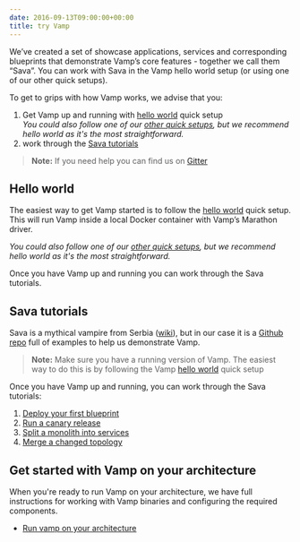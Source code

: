 ```yaml
---
date: 2016-09-13T09:00:00+00:00
title: try Vamp
---
```


We’ve created a set of showcase applications, services and corresponding blueprints that demonstrate Vamp’s core features - together we call them “Sava”. You can work with Sava in the Vamp hello world setup (or using one of our other quick setups). 

To get to grips with how Vamp works, we advise that you: 

1. Get Vamp up and running with [hello world](/try-vamp/hello-world/) quick setup  
_You could also follow one of our [other quick setups](/resources/run-vamp/quick-setup/), but we recommend hello world as it's the most straightforward._
2. work through the [Sava tutorials](/try-vamp/sava-tutorials/)

> **Note:** If you need help you can find us on [Gitter](https://gitter.im/magneticio/vamp)  

## Hello world
The easiest way to get Vamp started is to follow the [hello world](hello-world/) quick setup. This will run Vamp inside a local Docker container with Vamp’s Marathon driver.   

_You could also follow one of our [other quick setups](/resources/run-vamp/quick-setup/), but we recommend hello world as it's the most straightforward._

Once you have Vamp up and running you can work through the Sava tutorials.  

## Sava tutorials

Sava is a mythical vampire from Serbia ([wiki](http://en.wikipedia.org/wiki/Sava_Savanovi%C4%87)), but in our case it is a [Github repo](https://github.com/magneticio/sava) full of examples to help us demonstrate Vamp.

> **Note:** Make sure you have a running version of Vamp. The easiest way to do this is by following the Vamp [hello world](hello-world/) quick setup

Once you have Vamp up and running, you can work through the Sava tutorials:

1. [Deploy your first blueprint](sava-tutorials/deploy-your-first-blueprint/)
2. [Run a canary release](sava-tutorials/run-a-canary-release/)
3. [Split a monolith into services](sava-tutorials/split-into-services/)
4. [Merge a changed topology](sava-tutorials/merge-a-changed-topology/)

## Get started with Vamp on your architecture
When you're ready to run Vamp on your architecture, we have full instructions for working with Vamp binaries and configuring the required components.

* [Run vamp on your architecture](/resources/run-vamp/)
